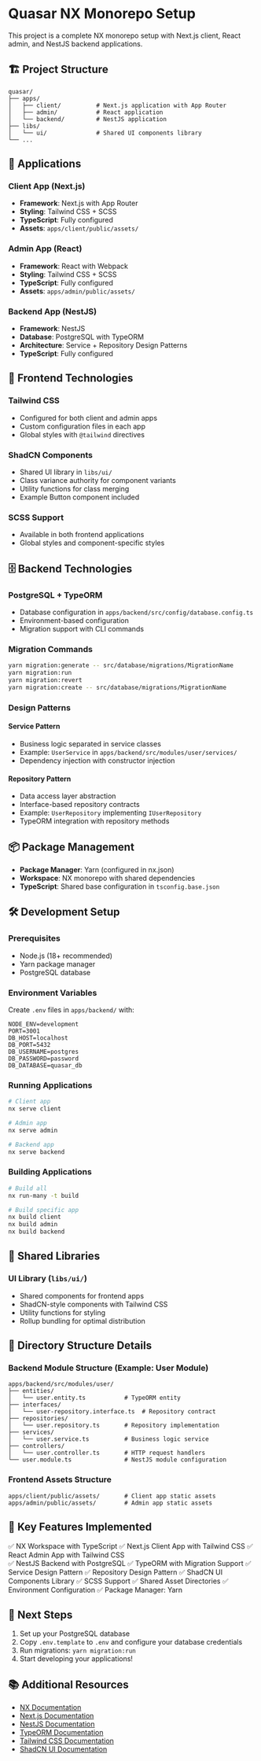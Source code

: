 # Quasar NX Monorepo Setup

This project is a complete NX monorepo setup with Next.js client, React admin, and NestJS backend applications.

## 🏗️ Project Structure

```
quasar/
├── apps/
│   ├── client/          # Next.js application with App Router
│   ├── admin/           # React application
│   └── backend/         # NestJS application
├── libs/
│   └── ui/              # Shared UI components library
└── ...
```

## 🚀 Applications

### Client App (Next.js)
- **Framework**: Next.js with App Router
- **Styling**: Tailwind CSS + SCSS
- **TypeScript**: Fully configured
- **Assets**: `apps/client/public/assets/`

### Admin App (React)
- **Framework**: React with Webpack
- **Styling**: Tailwind CSS + SCSS
- **TypeScript**: Fully configured
- **Assets**: `apps/admin/public/assets/`

### Backend App (NestJS)
- **Framework**: NestJS
- **Database**: PostgreSQL with TypeORM
- **Architecture**: Service + Repository Design Patterns
- **TypeScript**: Fully configured

## 🎨 Frontend Technologies

### Tailwind CSS
- Configured for both client and admin apps
- Custom configuration files in each app
- Global styles with `@tailwind` directives

### ShadCN Components
- Shared UI library in `libs/ui/`
- Class variance authority for component variants
- Utility functions for class merging
- Example Button component included

### SCSS Support
- Available in both frontend applications
- Global styles and component-specific styles

## 🗄️ Backend Technologies

### PostgreSQL + TypeORM
- Database configuration in `apps/backend/src/config/database.config.ts`
- Environment-based configuration
- Migration support with CLI commands

### Migration Commands
```bash
yarn migration:generate -- src/database/migrations/MigrationName
yarn migration:run
yarn migration:revert
yarn migration:create -- src/database/migrations/MigrationName
```

### Design Patterns

#### Service Pattern
- Business logic separated in service classes
- Example: `UserService` in `apps/backend/src/modules/user/services/`
- Dependency injection with constructor injection

#### Repository Pattern
- Data access layer abstraction
- Interface-based repository contracts
- Example: `UserRepository` implementing `IUserRepository`
- TypeORM integration with repository methods

## 📦 Package Management

- **Package Manager**: Yarn (configured in nx.json)
- **Workspace**: NX monorepo with shared dependencies
- **TypeScript**: Shared base configuration in `tsconfig.base.json`

## 🛠️ Development Setup

### Prerequisites
- Node.js (18+ recommended)
- Yarn package manager
- PostgreSQL database

### Environment Variables
Create `.env` files in `apps/backend/` with:
```env
NODE_ENV=development
PORT=3001
DB_HOST=localhost
DB_PORT=5432
DB_USERNAME=postgres
DB_PASSWORD=password
DB_DATABASE=quasar_db
```

### Running Applications
```bash
# Client app
nx serve client

# Admin app  
nx serve admin

# Backend app
nx serve backend
```

### Building Applications
```bash
# Build all
nx run-many -t build

# Build specific app
nx build client
nx build admin
nx build backend
```

## 🧩 Shared Libraries

### UI Library (`libs/ui/`)
- Shared components for frontend apps
- ShadCN-style components with Tailwind CSS
- Utility functions for styling
- Rollup bundling for optimal distribution

## 📁 Directory Structure Details

### Backend Module Structure (Example: User Module)
```
apps/backend/src/modules/user/
├── entities/
│   └── user.entity.ts           # TypeORM entity
├── interfaces/
│   └── user-repository.interface.ts  # Repository contract
├── repositories/
│   └── user.repository.ts       # Repository implementation
├── services/
│   └── user.service.ts          # Business logic service
├── controllers/
│   └── user.controller.ts       # HTTP request handlers
└── user.module.ts               # NestJS module configuration
```

### Frontend Assets Structure
```
apps/client/public/assets/       # Client app static assets
apps/admin/public/assets/        # Admin app static assets
```

## 🎯 Key Features Implemented

✅ NX Workspace with TypeScript
✅ Next.js Client App with Tailwind CSS
✅ React Admin App with Tailwind CSS  
✅ NestJS Backend with PostgreSQL
✅ TypeORM with Migration Support
✅ Service Design Pattern
✅ Repository Design Pattern
✅ ShadCN UI Components Library
✅ SCSS Support
✅ Shared Asset Directories
✅ Environment Configuration
✅ Package Manager: Yarn

## 🔄 Next Steps

1. Set up your PostgreSQL database
2. Copy `.env.template` to `.env` and configure your database credentials
3. Run migrations: `yarn migration:run`
4. Start developing your applications!

## 📚 Additional Resources

- [NX Documentation](https://nx.dev)
- [Next.js Documentation](https://nextjs.org/docs)
- [NestJS Documentation](https://nestjs.com)
- [TypeORM Documentation](https://typeorm.io)
- [Tailwind CSS Documentation](https://tailwindcss.com)
- [ShadCN UI Documentation](https://ui.shadcn.com) 
